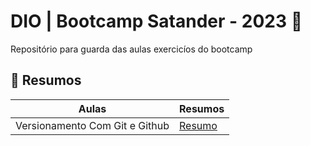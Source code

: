 # DIO | Bootcamp Satander - 2023 🚀

Repositório para guarda das aulas exercicíos do bootcamp

## 📒 Resumos 

| Aulas | Resumos |
|-----|---------------|
|Versionamento Com Git e Github|[Resumo]()|


